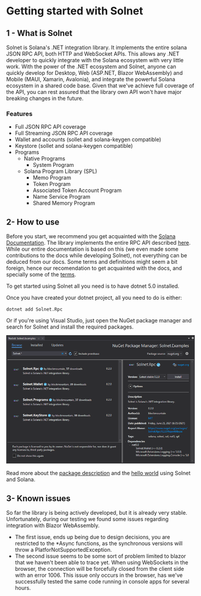 # Getting started with Solnet

## 1 - What is Solnet

Solnet is Solana's .NET integration library. It implements the entire solana JSON RPC API, both HTTP and WebSocket APIs. This allows any .NET developer to quickly integrate with the Solana ecosystem with very little work.
With the power of the .NET ecosystem and Solnet, anyone can quickly develop for Desktop, Web (ASP.NET, Blazor WebAssembly) and Mobile (MAUI, Xamarin, Avalonia), and integrate the powerful Solana ecosystem in a shared code base.
Given that we've achieve full coverage of the API, you can rest assured that the library own API won't have major breaking changes in the future.

### Features

- Full JSON RPC API coverage
- Full Streaming JSON RPC API coverage
- Wallet and accounts (sollet and solana-keygen compatible)
- Keystore (sollet and solana-keygen compatible)
- Programs
    - Native Programs
        - System Program
    - Solana Program Library (SPL)
      - Memo Program
      - Token Program
      - Associated Token Account Program
      - Name Service Program
      - Shared Memory Program

## 2- How to use

Before you start, we recommend you get acquainted with the [Solana Documentation](https://docs.solana.com/). The library implements the entire RPC API described [here](https://docs.solana.com/developing/clients/jsonrpc-api). While our entire documentation is based on this (we even made some contributions to the docs while developing Solnet), not everything can be deduced from our docs. Some terms and definitions might seem a bit foreign, hence our recomendation to get acquainted with the docs, and specially some of the [terms](https://docs.solana.com/terminology).

To get started using Solnet all you need is to have dotnet 5.0 installed.

Once you have created your dotnet project, all you need to do is either:

```
dotnet add Solnet.Rpc
```

Or if you're using Visual Studio, just open the NuGet package manager and search for Solnet and install the required packages.

![Visual Studio NuGet Package Manager](imgs/nuget.png)

Read more about the [package description](package_description.md) and the [hello world]() using Solnet and Solana.

## 3- Known issues

So far the library is being actively developed, but it is already very stable. Unfortunately, during our testing we found some issues regarding integration with Blazor WebAssembly. 
- The first issue, ends up being due to design decisions, you are restricted to the *Async functions, as the synchronous versions will throw a PlatforNotSupportedException.
- The second issue seems to be some sort of problem limited to blazor that we haven't been able to trace yet. When using WebSockets in the browser, the connection will be forcefully closed from the client side with an error 1006. This issue only occurs in the browser, has we've successfully tested the same code running in console apps for several hours.
